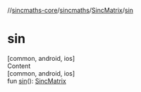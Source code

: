 //[sincmaths-core](../../../index.md)/[sincmaths](../index.md)/[SincMatrix](index.md)/[sin](sin.md)



# sin  
[common, android, ios]  
Content  
[common, android, ios]  
fun [sin](sin.md)(): [SincMatrix](index.md)  



